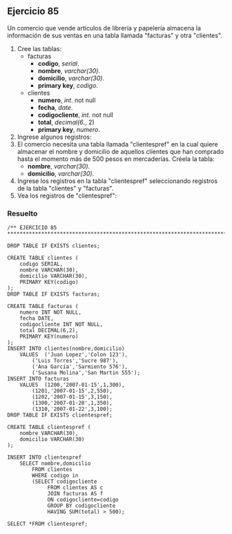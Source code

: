 ## Ejercicio 85

Un comercio que vende artículos de librería y papelería almacena la información de sus ventas en una tabla llamada "facturas" y otra "clientes".

1. Cree las tablas:
	* facturas
		* **codigo**, *serial*.
		* **nombre**, *varchar(30)*.
		* **domicilio**, *varchar(30)*.
		* **primary key**, *codigo*.
	* clientes
		* **numero**, *int*. not null
		* **fecha**, *date*.
		* **codigocliente**, *int*. not null
		* **total**, *decimal(6*., 2)
		* **primary key**, *numero*.
2. Ingrese algunos registros:
3. El comercio necesita una tabla llamada "clientespref" en la cual quiere almacenar el nombre y domicilio de aquellos clientes que han comprado hasta el momento más de 500 pesos en mercaderías. Créela la tabla:
	* **nombre**, *varchar(30)*.
	* **domicilio**, *varchar(30)*.
4. Ingrese los registros en la tabla "clientespref" seleccionando registros de la tabla "clientes" y "facturas".
5. Vea los registros de "clientespref":


### Resuelto	
``` 			
/** EJERCICIO 85
******************************************************************************/

DROP TABLE IF EXISTS clientes;

CREATE TABLE clientes (
	codigo SERIAL,
	nombre VARCHAR(30),
	domicilio VARCHAR(30),
	PRIMARY KEY(codigo)
);
DROP TABLE IF EXISTS facturas;

CREATE TABLE facturas (
	numero INT NOT NULL,
	fecha DATE,
	codigocliente INT NOT NULL,
	total DECIMAL(6,2),
	PRIMARY KEY(numero)
);
INSERT INTO clientes(nombre,domicilio) 
	VALUES	('Juan Lopez','Colon 123'),
		('Luis Torres','Sucre 987'),
		('Ana Garcia','Sarmiento 576'),
		('Susana Molina','San Martin 555');
INSERT INTO facturas 
	VALUES	(1200,'2007-01-15',1,300),
		(1201,'2007-01-15',2,550),
		(1202,'2007-01-15',3,150),
		(1300,'2007-01-20',1,350),
		(1310,'2007-01-22',3,100);
DROP TABLE IF EXISTS clientespref;

CREATE TABLE clientespref (
	nombre VARCHAR(30),
	domicilio VARCHAR(30)
);

INSERT INTO clientespref
	SELECT nombre,domicilio
		FROM clientes 
		WHERE codigo in 
		(SELECT codigocliente
			 FROM clientes AS c
			 JOIN facturas AS f
			 ON codigocliente=codigo
			 GROUP BY codigocliente
			 HAVING SUM(total) > 500);

SELECT *FROM clientespref;


``` 			
